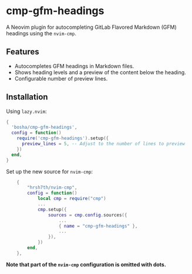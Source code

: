 # cmp-gfm-headings

A Neovim plugin for autocompleting GitLab Flavored Markdown (GFM) headings using the `nvim-cmp`.

## Features

- Autocompletes GFM headings in Markdown files.
- Shows heading levels and a preview of the content below the heading.
- Configurable number of preview lines.

## Installation

Using `lazy.nvim`:

```lua
{
  'bosha/cmp-gfm-headings',
  config = function()
    require('cmp-gfm-headings').setup({
      preview_lines = 5, -- Adjust to the number of lines to preview
    })
  end,
}
```

Set up the new source for `nvim-cmp`:

```lua
	{
		"hrsh7th/nvim-cmp",
		config = function()
			local cmp = require("cmp")
			...
			cmp.setup({
				sources = cmp.config.sources({
					...
					{ name = "cmp-gfm-headings" },
					...
				}),
			})
		end,
	},
```

**Note that part of the `nvim-cmp` configuration is omitted with dots.**
